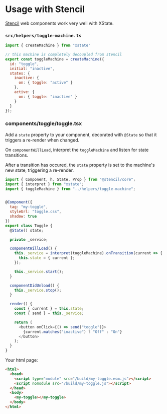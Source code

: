 # Usage with Stencil

[Stencil](https://stenciljs.com/) web components work very well with XState.

### `src/helpers/toggle-machine.ts`

```js
import { createMachine } from "xstate"

// this machine is completely decoupled from stencil
export const toggleMachine = createMachine({
  id: "toggle",
  initial: "inactive",
  states: {
    inactive: {
      on: { toggle: "active" }
    },
    active: {
      on: { toggle: "inactive" }
    }
  }
});
```

### components/toggle/toggle.tsx

Add a `state` property to your component, decorated with `@State` so that it triggers a re-render when changed.

On `componentWillLoad`, interpret the `toggleMachine` and listen for state transitions.

After a transition has occured, the `state` property is set to the machine's new state, triggering a re-render.

```js
import { Component, h, State, Prop } from "@stencil/core";
import { interpret } from "xstate";
import { toggleMachine } from "../helpers/toggle-machine";


@Component({
  tag: "my-toggle",
  styleUrl: "toggle.css",
  shadow: true
})
export class Toggle {
  @State() state;

  private _service;

  componentWillLoad() {
    this._service = interpret(toggleMachine).onTransition(current => {
      this.state = { current };
    });

    this._service.start();
  }

  componentDidUnload() {
    this._service.stop();
  }

  render() {
    const { current } = this.state;
    const { send } = this._service;

    return (
      <button onClick={() => send("toggle")}>
        {current.matches("inactive") ? "Off" : "On"}
      </button>
    );
  }
}
```

Your html page:

```html
<html>
  <head>
    <script type="module" src="/build/my-toggle.esm.js"></script>
    <script nomodule src="/build/my-toggle.js"></script>
  </head>
  <body>
    <my-toggle></my-toggle>
  </body>
</html>
```
